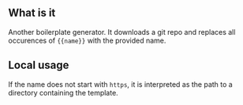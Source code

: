 
## What is it

Another boilerplate generator. It downloads a git repo and replaces
all occurences of `{{name}}` with the provided name.

## Local usage

If the name does not start with `https`, it is interpreted as the path to
a directory containing the template.
